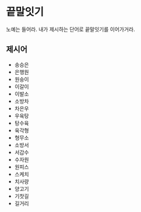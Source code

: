 # 끝말잇기
노예는 들어라. 내가 제시하는 단어로 끝말잇기를 이어가거라.

## 제시어
- 송승은
- 은행원
- 원숭이
- 이갈이
- 이발소
- 소방차
- 차은우
- 우육탕
- 탕수육
- 육각형
- 형무소
- 소방서
- 서갑수
- 수자원
- 원피스
- 스케치
- 치사량
- 양고기
- 기찻길
- 길거리